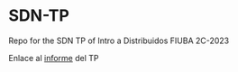 # SDN-TP
Repo for the SDN TP of Intro a Distribuidos FIUBA 2C-2023

Enlace al [informe](https://docs.google.com/document/d/1bEFSXrcdMTjkAMlx2bY58vlZM80zR3LsodLi6vDahRs/edit) del TP
